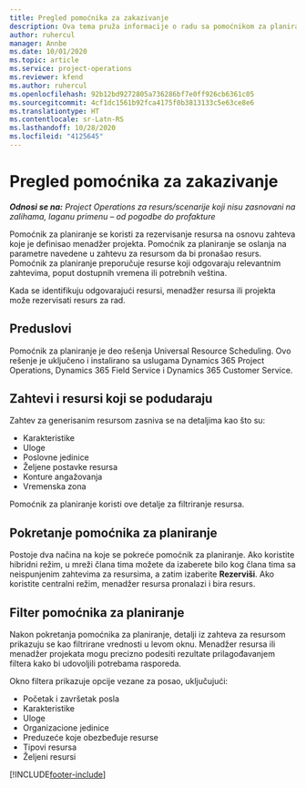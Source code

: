 ```yaml
---
title: Pregled pomoćnika za zakazivanje
description: Ova tema pruža informacije o radu sa pomoćnikom za planiranje radi rezervisanja resursa.
author: ruhercul
manager: Annbe
ms.date: 10/01/2020
ms.topic: article
ms.service: project-operations
ms.reviewer: kfend
ms.author: ruhercul
ms.openlocfilehash: 92b12bd9272805a736286bf7e0ff926cb6361c05
ms.sourcegitcommit: 4cf1dc1561b92fca4175f0b3813133c5e63ce8e6
ms.translationtype: HT
ms.contentlocale: sr-Latn-RS
ms.lasthandoff: 10/28/2020
ms.locfileid: "4125645"
---
```

# <a name="schedule-assistant-overview"></a>Pregled pomoćnika za zakazivanje

_**Odnosi se na:** Project Operations za resurs/scenarije koji nisu zasnovani na zalihama, laganu primenu – od pogodbe do profakture_

Pomoćnik za planiranje se koristi za rezervisanje resursa na osnovu zahteva koje je definisao menadžer projekta. Pomoćnik za planiranje se oslanja na parametre navedene u zahtevu za resursom da bi pronašao resurs. Pomoćnik za planiranje preporučuje resurse koji odgovaraju relevantnim zahtevima, poput dostupnih vremena ili potrebnih veština.

Kada se identifikuju odgovarajući resursi, menadžer resursa ili projekta može rezervisati resurs za rad.

## <a name="prerequisites"></a>Preduslovi

Pomoćnik za planiranje je deo rešenja Universal Resource Scheduling. Ovo rešenje je uključeno i instalirano sa uslugama Dynamics 365 Project Operations, Dynamics 365 Field Service i Dynamics 365 Customer Service.

## <a name="matching-requirements-and-resources"></a>Zahtevi i resursi koji se podudaraju

Zahtev za generisanim resursom zasniva se na detaljima kao što su:

-   Karakteristike
-   Uloge
-   Poslovne jedinice
-   Željene postavke resursa
-   Konture angažovanja
-   Vremenska zona

Pomoćnik za planiranje koristi ove detalje za filtriranje resursa.

## <a name="launch-the-schedule-assistant"></a>Pokretanje pomoćnika za planiranje

Postoje dva načina na koje se pokreće pomoćnik za planiranje. Ako koristite hibridni režim, u mreži člana tima možete da izaberete bilo kog člana tima sa neispunjenim zahtevima za resursima, a zatim izaberite **Rezerviši**. Ako koristite centralni režim, menadžer resursa pronalazi i bira resurs.

## <a name="schedule-assistant-filters"></a>Filter pomoćnika za planiranje

Nakon pokretanja pomoćnika za planiranje, detalji iz zahteva za resursom prikazuju se kao filtrirane vrednosti u levom oknu. Menadžer resursa ili menadžer projekata mogu precizno podesiti rezultate prilagođavanjem filtera kako bi udovoljili potrebama rasporeda.

Okno filtera prikazuje opcije vezane za posao, uključujući:

-   Početak i završetak posla
-   Karakteristike
-   Uloge
-   Organizacione jedinice
-   Preduzeće koje obezbeđuje resurse
-   Tipovi resursa
-   Željeni resursi


[!INCLUDE[footer-include](../includes/footer-banner.md)]
